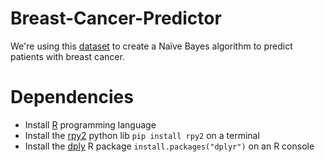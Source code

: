 # Breast-Cancer-Predictor

We're using this [dataset](https://www.cs.ru.nl/P.Lucas/BN/bc.csv) to create a Naïve Bayes algorithm to predict patients with breast cancer.

# Dependencies
* Install [R](https://www.r-project.org/) programming language
* Install the [rpy2](http://rpy2.bitbucket.org/) python lib `pip install rpy2` on a terminal
* Install the [dply](https://cran.r-project.org/web/packages/dplyr/index.html) R package `install.packages("dplyr")` on an R console
